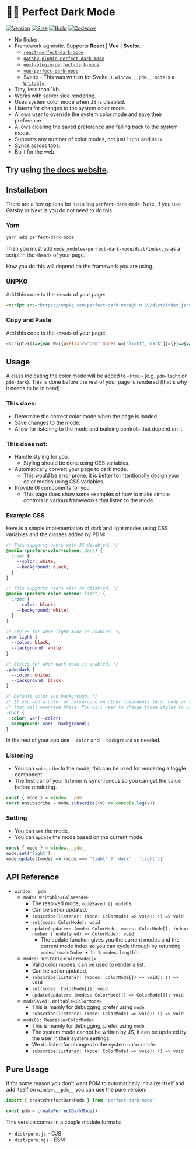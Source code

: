 # 🌚🌝 Perfect Dark Mode

[![Version](https://img.shields.io/npm/v/perfect-dark-mode.svg?style=flat&colorA=000000&colorB=000000)](https://www.npmjs.com/package/perfect-dark-mode)
[![Size](https://img.shields.io/bundlephobia/minzip/perfect-dark-mode?label=size&style=flat&colorA=000000&colorB=000000)](https://bundlephobia.com/result?p=perfect-dark-mode)
[![Build](https://img.shields.io/github/workflow/status/DylanVann/perfect-dark-mode/CI?style=flat&colorA=000000&colorB=000000)](https://github.com/DylanVann/perfect-dark-mode/actions?query=workflow%3ACI+branch%3Amain)
[![Codecov](https://img.shields.io/codecov/c/github/DylanVann/perfect-dark-mode?token=3EGL80UJEA&style=flat&colorA=000000&colorB=000000)](https://codecov.io/gh/DylanVann/perfect-dark-mode)


- No flicker.
- Framework agnostic. Supports **React** | **Vue** | **Svelte**.
  - [`react-perfect-dark-mode`](https://github.com/DylanVann/perfect-dark-mode/tree/main/packages/react-perfect-dark-mode)
  - [`gatsby-plugin-perfect-dark-mode`](https://github.com/DylanVann/perfect-dark-mode/tree/main/packages/gatsby-plugin-perfect-dark-mode)
  - [`next-plugin-perfect-dark-mode`](https://github.com/DylanVann/perfect-dark-mode/tree/main/packages/next-plugin-perfect-dark-mode)
  - [`vue-perfect-dark-mode`](https://github.com/DylanVann/perfect-dark-mode/tree/main/packages/vue-perfect-dark-mode)
  - Svelte - This was written for Svelte :). `window.__pdm__.mode` is a [`Writable`](https://svelte.dev/docs#writable).
- Tiny, less than 1kb.
- Works with server side rendering.
- Uses system color mode when JS is disabled.
- Listens for changes to the system color mode.
- Allows user to override the system color mode and save their preference.
- Allows clearing the saved preference and falling back to the system mode.
- Supports any number of color modes, not just `light` and `dark`.
- Syncs across tabs.
- Built for the web.


## Try using [the docs website](https://perfect-dark-mode.netlify.app/).

## Installation

There are a few options for installing `perfect-dark-mode`.
Note, if you use Gatsby or Next.js you do not need to do this.

### Yarn

```bash
yarn add perfect-dark-mode
```

Then you must add `node_modules/perfect-dark-mode/dist/index.js` as a script in the `<head>` of your page.

How you do this will depend on the framework you are using.

### UNPKG

Add this code to the `<head>` of your page:

```html
<script src="https://unpkg.com/perfect-dark-mode@0.0.19/dist/index.js"></script>
```

### Copy and Paste

Add this code to the `<head>` of your page:

```js
<script>(()=>{var W=({prefix:r="pdm",modes:w=["light","dark"]}={})=>{var n=r,l=window.localStorage,t=w,c=new Set,h=e=>{t=e,c.forEach(o=>o(e))},O={subscribe(e){return e(t),c.add(e),()=>c.delete(e)},set:h,update(e){h(e(t))}},u=new Set,a=matchMedia("(prefers-color-scheme: dark)"),m,f=({matches:e})=>{m=e?"dark":"light",u.forEach(o=>o(m))};a.addEventListener?a.addEventListener("change",f):a.addListener(f),f(a);var v={subscribe(e){return e(m),u.add(e),()=>u.delete(e)}},P=e=>!e||!t.includes(e)?void 0:e,p=new Set,s=P(l.getItem(n)),M=(e,o=!0)=>{if(e===s)return;o&&(e!==void 0?l.setItem(n,e):l.removeItem(n)),p.forEach(T=>T(e)),s=e};window.addEventListener("storage",e=>e.key===n&&M(e.newValue||void 0,!1));var i={subscribe(e){return e(s),p.add(e),()=>p.delete(e)},set:M,update(e){M(e(s))}},g,k,d,b=new Set,x=()=>{var e=g||k;e!==d&&(d=e,b.forEach(o=>o(d)))};i.subscribe(e=>{g=e,x()}),v.subscribe(e=>{k=e,x()});var E={subscribe(e){return e(d),b.add(e),()=>b.delete(e)},set:i.set,update(e){var o=t.indexOf(d);o=o===-1?0:o,i.set(e(d,t,o))}},C=document.documentElement.classList,S;return E.subscribe(e=>{S&&C.remove(`${r}-${S}`),C.add(`${r}-${e}`),S=e}),C.add(r),{mode:E,modes:O,modeOS:v,modeSaved:i}};window.__pdm__=W({modes:document.documentElement.dataset.pdm?.split(" ")});})();</script>
```

## Usage

A class indicating the color mode will be added to `<html>` (e.g. `pdm-light` or `pdm-dark`).
This is done before the rest of your page is rendered (that's why it needs to be in head).

### This does:

- Determine the correct color mode when the page is loaded.
- Save changes to the mode.
- Allow for listening to the mode and building controls that depend on it.

### This does not:

- Handle styling for you.
  - Styling should be done using CSS variables.
- Automatically convert your page to dark mode.
  - This would be error prone, it is better to intentionally design your color modes using CSS variables.
- Provide UI components for you.
  - This page does show some examples of how to make simple controls in various frameworks that listen to the mode.

### Example CSS

Here is a simple implementation of dark and light modes using CSS variables and the classes added by PDM:

```css
/* This supports users with JS disabled. */
@media (prefers-color-scheme: dark) {
  :root {
    --color: white;
    --background: black;
  }
}

/* This supports users with JS disabled. */
@media (prefers-color-scheme: light) {
  :root {
    --color: black;
    --background: white;
  }
}

/* Styles for when light mode is enabled. */
.pdm-light {
  --color: black;
  --background: white;
}

/* Styles for when dark mode is enabled. */
.pdm-dark {
  --color: white;
  --background: black;
}

/* Default color and background. */
/* If you add a color or background on other components (e.g. body or some custom Button) */
/* that will override these. You will need to change those styles to use these CSS variables. */
:root {
  color: var(--color);
  background: var(--background);
}
```

In the rest of your app use `--color` and `--background` as needed.

### Listening

- You can `subscribe` to the mode, this can be used for rendering a toggle component.
- The first call of your listener is synchronous so you can get the value before rendering.

```js
const { mode } = window.__pdm__
const unsubscribe = mode.subscribe((v) => console.log(v))
```

### Setting

- You can `set` the mode.
- You can `update` the mode based on the current mode.

```js
const { mode } = window.__pdm__
mode.set('light')
mode.update((mode) => (mode === 'light' ? 'dark' : 'light'))
```

## API Reference

- `window.__pdm__`
  - `mode: Writable<ColorMode>`
    - The resolved mode, `modeSaved || modeOS`.
    - Can be set or updated.
    - `subscribe(listener: (mode: ColorMode) => void): () => void`
    - `set(mode: ColorMode): void`
    - `update(updater: (mode: ColorMode, modes: ColorMode[], index: number | undefined) => ColorMode): void`
      - The update function gives you the current modes and the current mode index so you can cycle
        through by returning `modes[(modeIndex + 1) % modes.length]`.
  - `modes: Writable<ColorMode[]>`
    - Valid color modes, can be used to render a list.
    - Can be set or updated.
    - `subscribe(listener: (modes: ColorMode[]) => void): () => void`
    - `set(modes: ColorMode[]): void`
    - `update(updater: (modes: ColorMode[]) => ColorMode[]): void`
  - `modeSaved: Writable<ColorMode>`
    - This is mainly for debugging, prefer using `mode`.
    - `subscribe(listener: (mode: ColorMode) => void): () => void`
  - `modeOS: Readable<ColorMode>`
    - This is mainly for debugging, prefer using `mode`.
    - The system mode cannot be written by JS, it can
      be updated by the user in their system settings.
    - We do listen for changes to the system color mode.
    - `subscribe(listener: (mode: ColorMode) => void): () => void`

## Pure Usage

If for some reason you don't want PDM to automatically initialize itself and add itself on `window.__pdm__` you can use the pure version:

```js
import { createPerfectDarkMode } from 'perfect-dark-mode'

const pdm = createPerfectDarkMode()
```

This version comes in a couple module formats:

- `dist/pure.js` - CJS
- `dist/pure.mjs` - ESM

